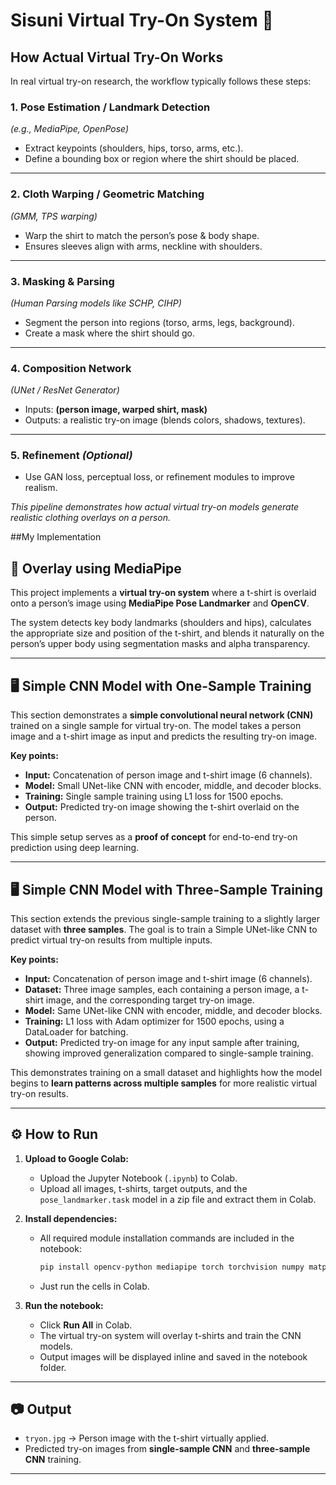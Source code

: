 # Sisuni Virtual Try-On System 👕
## How Actual Virtual Try-On Works

In real virtual try-on research, the workflow typically follows these steps:

### 1. Pose Estimation / Landmark Detection  
*(e.g., MediaPipe, OpenPose)*  
- Extract keypoints (shoulders, hips, torso, arms, etc.).  
- Define a bounding box or region where the shirt should be placed.  

---

### 2. Cloth Warping / Geometric Matching  
*(GMM, TPS warping)*  
- Warp the shirt to match the person’s pose & body shape.  
- Ensures sleeves align with arms, neckline with shoulders.  

---

### 3. Masking & Parsing  
*(Human Parsing models like SCHP, CIHP)*  
- Segment the person into regions (torso, arms, legs, background).  
- Create a mask where the shirt should go.  

---

### 4. Composition Network  
*(UNet / ResNet Generator)*  
- Inputs: **(person image, warped shirt, mask)**  
- Outputs: a realistic try-on image (blends colors, shadows, textures).  

---

### 5. Refinement *(Optional)*  
- Use GAN loss, perceptual loss, or refinement modules to improve realism.  

*This pipeline demonstrates how actual virtual try-on models generate realistic clothing overlays on a person.*

##My Implementation

## 👕 Overlay using MediaPipe

This project implements a **virtual try-on system** where a t-shirt is overlaid onto a person’s image using **MediaPipe Pose Landmarker** and **OpenCV**.  

The system detects key body landmarks (shoulders and hips), calculates the appropriate size and position of the t-shirt, and blends it naturally on the person’s upper body using segmentation masks and alpha transparency.

---

## 🖥️ Simple CNN Model with One-Sample Training

This section demonstrates a **simple convolutional neural network (CNN)** trained on a single sample for virtual try-on. The model takes a person image and a t-shirt image as input and predicts the resulting try-on image.

**Key points:**
- **Input:** Concatenation of person image and t-shirt image (6 channels).  
- **Model:** Small UNet-like CNN with encoder, middle, and decoder blocks.  
- **Training:** Single sample training using L1 loss for 1500 epochs.  
- **Output:** Predicted try-on image showing the t-shirt overlaid on the person.  

This simple setup serves as a **proof of concept** for end-to-end try-on prediction using deep learning.

---

## 🖥️ Simple CNN Model with Three-Sample Training

This section extends the previous single-sample training to a slightly larger dataset with **three samples**. The goal is to train a Simple UNet-like CNN to predict virtual try-on results from multiple inputs.

**Key points:**
- **Input:** Concatenation of person image and t-shirt image (6 channels).  
- **Dataset:** Three image samples, each containing a person image, a t-shirt image, and the corresponding target try-on image.  
- **Model:** Same UNet-like CNN with encoder, middle, and decoder blocks.  
- **Training:** L1 loss with Adam optimizer for 1500 epochs, using a DataLoader for batching.  
- **Output:** Predicted try-on image for any input sample after training, showing improved generalization compared to single-sample training.

This demonstrates training on a small dataset and highlights how the model begins to **learn patterns across multiple samples** for more realistic virtual try-on results.

---

## ⚙️ How to Run

1. **Upload to Google Colab:**  
   - Upload the Jupyter Notebook (`.ipynb`) to Colab.  
   - Upload all images, t-shirts, target outputs, and the `pose_landmarker.task` model in a zip file and extract them in Colab.

2. **Install dependencies:**  
   - All required module installation commands are included in the notebook:  
     ```bash
     pip install opencv-python mediapipe torch torchvision numpy matplotlib pillow
     ```  
   - Just run the cells in Colab.

3. **Run the notebook:**  
   - Click **Run All** in Colab.  
   - The virtual try-on system will overlay t-shirts and train the CNN models.  
   - Output images will be displayed inline and saved in the notebook folder.

---

## 📷 Output

- `tryon.jpg` → Person image with the t-shirt virtually applied.  
- Predicted try-on images from **single-sample CNN** and **three-sample CNN** training.

---

